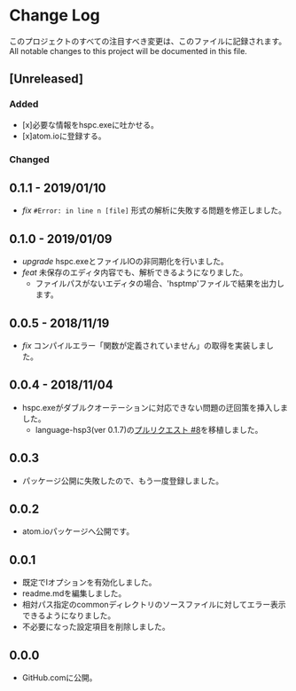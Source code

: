 # Change Log
このプロジェクトのすべての注目すべき変更は、このファイルに記録されます。
All notable changes to this project will be documented in this file.

## [Unreleased]

### Added
- [x]必要な情報をhspc.exeに吐かせる。
- [x]atom.ioに登録する。

### Changed

## 0.1.1 - 2019/01/10
- *fix* `#Error: in line n [file]` 形式の解析に失敗する問題を修正しました。

## 0.1.0 - 2019/01/09
- *upgrade* hspc.exeとファイルIOの非同期化を行いました。
- *feat* 未保存のエディタ内容でも、解析できるようになりました。
  - ファイルパスがないエディタの場合、'hsptmp'ファイルで結果を出力します。

## 0.0.5 - 2018/11/19
- *fix* コンパイルエラー「関数が定義されていません」の取得を実装しました。

## 0.0.4 - 2018/11/04
- hspc.exeがダブルクオーテーションに対応できない問題の迂回策を挿入しました。
  - language-hsp3(ver 0.1.7)の[プルリクエスト #8](https://github.com/honobonosun/language-hsp3/pull/8)を移植しました。
  
## 0.0.3
- パッケージ公開に失敗したので、もう一度登録しました。

## 0.0.2
- atom.ioパッケージへ公開です。

## 0.0.1
- 既定でIオプションを有効化しました。
- readme.mdを編集しました。
- 相対パス指定のcommonディレクトリのソースファイルに対してエラー表示できるようになりました。
- 不必要になった設定項目を削除しました。

## 0.0.0
- GitHub.comに公開。

